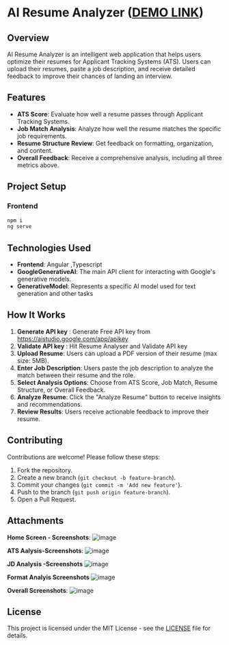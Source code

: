 # AI Resume Analyzer ([**DEMO LINK**](https://gowthams05.github.io/resume-analysis/))

## Overview
AI Resume Analyzer is an intelligent web application that helps users optimize their resumes for Applicant Tracking Systems (ATS). Users can upload their resumes, paste a job description, and receive detailed feedback to improve their chances of landing an interview.

## Features
- **ATS Score**: Evaluate how well a resume passes through Applicant Tracking Systems.
- **Job Match Analysis**: Analyze how well the resume matches the specific job requirements.
- **Resume Structure Review**: Get feedback on formatting, organization, and content.
- **Overall Feedback**: Receive a comprehensive analysis, including all three metrics above.

## Project Setup
### Frontend
```sh
npm i 
ng serve
```


## Technologies Used
- **Frontend**:  Angular ,Typescript
- **GoogleGenerativeAI**: The main API client for interacting with Google's generative models.
- **GenerativeModel**: Represents a specific AI model used for text generation and other tasks

## How It Works
1. **Generate API key** : Generate Free API key from https://aistudio.google.com/app/apikey
2. **Validate API key** : Hit Resume Analyser and Validate API key
2. **Upload Resume**: Users can upload a PDF version of their resume (max size: 5MB).
3. **Enter Job Description**: Users paste the job description to analyze the match between their resume and the role.
4. **Select Analysis Options**: Choose from ATS Score, Job Match, Resume Structure, or Overall Feedback.
5. **Analyze Resume**: Click the "Analyze Resume" button to receive insights and recommendations.
6. **Review Results**: Users receive actionable feedback to improve their resume.

## Contributing
Contributions are welcome! Please follow these steps:
1. Fork the repository.
2. Create a new branch (`git checkout -b feature-branch`).
3. Commit your changes (`git commit -m 'Add new feature'`).
4. Push to the branch (`git push origin feature-branch`).
5. Open a Pull Request.

## Attachments
**Home Screen - Screenshots**:
  ![image](https://github.com/user-attachments/assets/a6dadd7f-faf8-4837-8ee7-70a96ba6077d)

**ATS Aalysis-Screenshots**:
![image](https://github.com/user-attachments/assets/4e1c9b66-b177-4807-ae18-c31429f474b3)

**JD Analysis -Screenshots**
![image](https://github.com/user-attachments/assets/a7b86fef-9f5d-44f6-a00d-c9f9791ae1bf)

**Format Analyis Screenshots**
![image](https://github.com/user-attachments/assets/1a834dd3-dc00-4713-8305-6001f4edfd2a)

**Overall Screenshots**:
![image](https://github.com/user-attachments/assets/0093a299-5a17-4398-98ad-e524af36b880)


## License
This project is licensed under the MIT License - see the [LICENSE](LICENSE) file for details.








